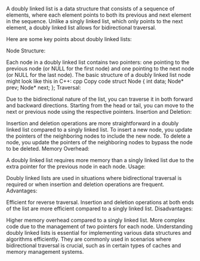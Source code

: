 A doubly linked list is a data structure that consists of a sequence of elements, where each element points to both its previous and next element in the sequence. Unlike a singly linked list, which only points to the next element, a doubly linked list allows for bidirectional traversal.

Here are some key points about doubly linked lists:

Node Structure:

Each node in a doubly linked list contains two pointers: one pointing to the previous node (or NULL for the first node) and one pointing to the next node (or NULL for the last node).
The basic structure of a doubly linked list node might look like this in C++:
cpp
Copy code
struct Node {
    int data;
    Node* prev;
    Node* next;
};
Traversal:

Due to the bidirectional nature of the list, you can traverse it in both forward and backward directions.
Starting from the head or tail, you can move to the next or previous node using the respective pointers.
Insertion and Deletion:

Insertion and deletion operations are more straightforward in a doubly linked list compared to a singly linked list.
To insert a new node, you update the pointers of the neighboring nodes to include the new node.
To delete a node, you update the pointers of the neighboring nodes to bypass the node to be deleted.
Memory Overhead:

A doubly linked list requires more memory than a singly linked list due to the extra pointer for the previous node in each node.
Usage:

Doubly linked lists are used in situations where bidirectional traversal is required or when insertion and deletion operations are frequent.
Advantages:

Efficient for reverse traversal.
Insertion and deletion operations at both ends of the list are more efficient compared to a singly linked list.
Disadvantages:

Higher memory overhead compared to a singly linked list.
More complex code due to the management of two pointers for each node.
Understanding doubly linked lists is essential for implementing various data structures and algorithms efficiently. They are commonly used in scenarios where bidirectional traversal is crucial, such as in certain types of caches and memory management systems.







